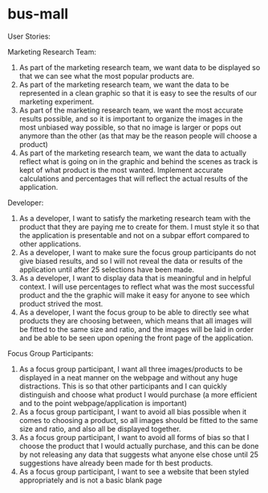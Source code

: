 # bus-mall

User Stories:

Marketing Research Team:
1.  As part of the marketing research team, we want data to be displayed so that we can see what the most popular products are.
2.  As part of the marketing research team, we want the data to be represented in a clean graphic so that it is easy to see the results of our marketing experiment.
3.  As part of the marketing research team, we want the most accurate results possible, and so it is important to organize the images in the most unbiased way possible, so that no image is larger or pops out anymore than the other (as that may be the reason people will choose a product)
4.  As part of the marketing research team, we want the data to actually reflect what is going on in the graphic and behind the scenes as track is kept of what product is the most wanted.  Implement accurate calculations and percentages that will reflect the actual results of the application.

Developer:
1.  As a developer, I want to satisfy the marketing research team with the product that they are paying me to create for them.  I must style it so that the application is presentable and not on a subpar effort compared to other applications.
2.  As a developer, I want to make sure the focus group participants do not give biased results, and so I will not reveal the data or results of the application until after 25 selections have been made.
3.  As a developer, I want to display data that is meaningful and in helpful context.  I will use percentages to reflect what was the most successful product and the the graphic will make it easy for anyone to see which product strived the most.
4.  As a developer, I want the focus group to be able to directly see what products they are choosing between, which means that all images will be fitted to the same size and ratio, and the images will be laid in order and be able to be seen upon opening the  front page of the application.

Focus Group Participants:
1.  As a focus group participant, I want all three images/products to be displayed in a neat manner on the webpage and without any huge distractions.  This is so that other participants and I can quickly distinguish and choose what product I would purchase (a more efficient and to the point webpage/application is important)
2.  As a focus group participant, I want to avoid all bias possible when it comes to choosing a product, so all images should be fitted to the same size and ratio, and also all be displayed together.
3.  As a focus group participant, I want to avoid all forms of bias so that I choose the product that I would actually purchase, and this can be done by not releasing any data that suggests what anyone else chose until 25 suggestions have already been made for th best products.
4.  As a focus group participant, I want to see a website that been styled appropriately and is not a basic blank page